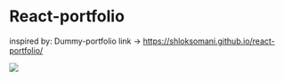 # React-portfolio
inspired by:
Dummy-portfolio link -> https://shloksomani.github.io/react-portfolio/

![](test.gif)
